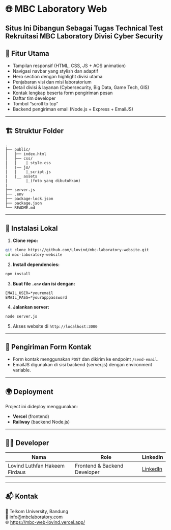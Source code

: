 # 🌐 MBC Laboratory Web 
Situs Ini Dibangun Sebagai Tugas Technical Test Rekruitasi MBC Laboratory Divisi Cyber Security
---

## 🚀 Fitur Utama

- Tampilan responsif (HTML, CSS, JS + AOS animation)
- Navigasi navbar yang stylish dan adaptif
- Hero section dengan highlight divisi utama
- Penjabaran visi dan misi laboratorium
- Detail divisi & layanan (Cybersecurity, Big Data, Game Tech, GIS)
- Kontak lengkap beserta form pengiriman pesan
- Daftar tim developer
- Tombol “scroll to top”
- Backend pengiriman email (Node.js + Express + EmailJS)

---

## 🏗️ Struktur Folder

```
.
├── public/
│   ├── index.html
│   ├── css/
|   |    |_style.css
│   |── js/
|   |    |_script.js 
|   |__ assets
|        |_(foto yang dibutuhkan)  
|
├── server.js
├── .env
├── package-lock.json
├── package.json
└── README.md
```

---

## 🔧 Instalasi Lokal

1. **Clone repo:**

```bash
git clone https://github.com/Llovind/mbc-laboratory-website.git
cd mbc-laboratory-website
```

2. **Install dependencies:**

```bash
npm install
```

3. **Buat file `.env` dan isi dengan:**

```env
EMAIL_USER=*youremail
EMAIL_PASS=*yourapppassword
```

4. **Jalankan server:**

```bash
node server.js
```

5. Akses website di `http://localhost:3000`

---

## 📨 Pengiriman Form Kontak

- Form kontak menggunakan `POST` dan dikirim ke endpoint `/send-email`.
- EmailJS digunakan di sisi backend (server.js) dengan environment variable.

---

## 🌍 Deployment

Project ini dideploy menggunakan:

- **Vercel** (frontend)
- **Railway** (backend Node.js)



---

## 🧑‍💻 Developer

| Nama | Role | LinkedIn |
|------|------|----------|
| Lovind Luthfan Hakeem Firdaus | Frontend & Backend Developer | [LinkedIn](https://www.linkedin.com/in/lovind-luthfan-hakeem-firdaus) |

---



## 📬 Kontak

📍 Telkom University, Bandung  
📧 info@mbclaboratory.com  
🌐 https://mbc-web-lovind.vercel.app/
